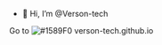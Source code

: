 - 👋    Hi, I’m @Verson-tech

 Go to ![#1589F0 verson-tech.github.io](https://verson-tech.github.io/)



